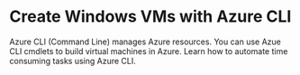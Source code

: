 # Create Windows VMs with Azure CLI
Azure CLI (Command Line) manages Azure resources. You can use Azue CLI cmdlets to build virtual machines in Azure. Learn how to automate time consuming tasks using Azure CLI.
